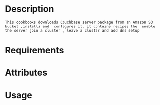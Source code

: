 Description
===========
    This cookbooks downloads Couchbase server package from an Amazon S3 bucket ,installs and  configures it. it contains recipes the  enable the server join a cluster , leave a cluster and add dns setup

Requirements
============


Attributes
==========

Usage
=====

